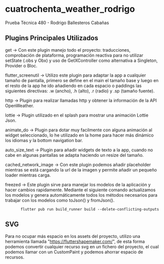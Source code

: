 # cuatrochenta_weather_rodrigo

Prueba Técnica  480 - Rodrigo Ballesteros Cabañas

## Plugins Principales Utilizados
get -> Con este plugin manejo todo el proyecto: traducciones, comprobación de plataforma, programación reactiva para no utilizar setState (.obs y Obx) y 
       uso de GetXController como alternativa a Singleton, Provider o Bloc.

flutter_screenutil -> Utilizo este plugin para adaptar la app a cualquier tamaño de pantalla, primero se define en el main el tamaño base y luego en el resto
                     de la app he ido añadiendo en cada espacio o paddings las siguientes directivas: .w (ancho), .h (alto), .r (radio) y .sp (tamaño fuente).

http -> Plugin para realizar llamadas http y obtener la información de la API OpenWeather.

lottie -> Plugin utilizado en el splash para mostrar una animación Lottie Json.

animate_do -> Plugin para dotar muy facilmente con alguna animación al widget seleccionado, lo he utilizado en la home para hacer más dinámico los idiomas y la
              bottom navigation bar.

auto_size_text -> Plugin para añadir widgets de texto a la app, cuando no cabe en algunas pantallas se adapta haciendo un resize del tamaño.

cached_network_image -> Con este plugin podemos añadir placeholder mientras se está cargando la url de la imagen y permite añadir un pequeño loader mientras carga.

freezed -> Este plugin sirve para manejar los modelos de la aplicación y hacer cambios rapidamente. Mediante el siguiente comando actualizamos los modelos y genera
           automáticamente todos los métodos necesarios para trabajar con los modelos como toJson() y fromJson().
            
           flutter pub run build_runner build --delete-conflicting-outputs

## SVG

Para no ocupar más espacio en los assets del proyecto, utilizo una herramienta llamada "https://fluttershapemaker.com/", de esta forma podemos convertir cualquier
recurso svg en un fichero del proyecto, el cual podemos llamar con un CustomPaint y podemos ahorrar espacio de recursos.
